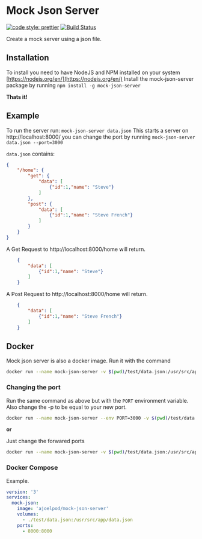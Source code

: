 # Mock Json Server
[![code style: prettier](https://img.shields.io/badge/code_style-prettier-ff69b4.svg?style=flat-square)](https://github.com/prettier/prettier)
[![Build Status](https://jenkins.joelpodrebarac.me/buildStatus/icon?job=Mock-JSON-Server/master)](https://jenkins.joelpodrebarac.me/job/Mock-JSON-Server/job/master/)

Create a mock server using a json file.

## Installation

To install you need to have NodeJS and NPM installed on your system [https://nodejs.org/en/](https://nodejs.org/en/)
Install the mock-json-server package by running `npm install -g mock-json-server`

**Thats it!**

## Example

To run the server run: `mock-json-server data.json` This starts a server on http://localhost:8000/
you can change the port by running `mock-json-server data.json --port=3000`

`data.json` contains:

```json
{
    "/home": {
        "get": {
            "data": [
                {"id":1,"name": "Steve"}
            ]
        },
        "post": {
            "data": [
                {"id":1,"name": "Steve French"}
            ]
        }
    }
}
```

A Get Request to http://localhost:8000/home will return.

```json
    {
        "data": [
            {"id":1,"name": "Steve"}
        ]
    }
```

A Post Request to http://localhost:8000/home will return.

```json
    {
        "data": [
            {"id":1,"name": "Steve French"}
        ]
    }
```


## Docker

Mock json server is also a docker image. Run it with the command 
```bash
docker run --name mock-json-server -v $(pwd)/test/data.json:/usr/src/app/data.json -p 8000:8000 ajoelpod/mock-json-server
```


### Changing the port

Run the same command as above but with the `PORT` environment variable. Also change the -p to be equal to your new port.
```bash
docker run --name mock-json-server --env PORT=3000 -v $(pwd)/test/data.json:/usr/src/app/data.json -p 3000:3000 ajoelpod/mock-json-server
```

**or**

Just change the forwared ports
```bash
docker run --name mock-json-server -v $(pwd)/test/data.json:/usr/src/app/data.json -p 3000:8000 ajoelpod/mock-json-server
```

### Docker Compose

Example.
```yml
version: '3'
services:
  mock-json:
    image: 'ajoelpod/mock-json-server'
    volumes:
      - ./test/data.json:/usr/src/app/data.json
    ports:
      - 8000:8000
```